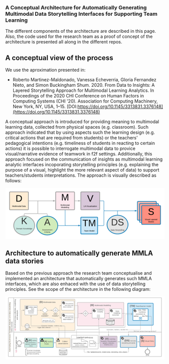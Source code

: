 ### A Conceptual Architecture for Automatically Generating Multimodal Data Storytelling Interfaces for Supporting Team Learning

The different components of the architecture are described in this page. Also, the code used for the research team as a proof of concept of the architecture is presented all along in the different repos. 

## A conceptual view of the process

We use the aproximation presented in:

- Roberto Martinez-Maldonado, Vanessa Echeverria, Gloria Fernandez Nieto, and Simon Buckingham Shum. 2020. From Data to Insights: A Layered Storytelling Approach for Multimodal Learning Analytics. In Proceedings of the 2020 CHI Conference on Human Factors in Computing Systems (CHI '20). Association for Computing Machinery, New York, NY, USA, 1–15. [DOI:https://doi.org/10.1145/3313831.3376148](https://doi.org/10.1145/3313831.3376148)

A conceptual approach is introduced for providing meaning to multimodal learning data, collected from physical spaces (e.g. classroom). Such approach indicated that by using aspects such the learning design (e.g. critical actions that are required from students) or the teachers' pedagogical intentions (e.g. timeliness of students in reacting to certain actions) it is possible to interrogate multimodal data to provice visual/narrative evidence of teamwork in f2f settings. Additionally, this approach focused on the communication of insights as multimodal learning analytic interfaces incoporating storytelling principles (e.g. explaining the purpose of a visual, highlight the more relevant aspect of data) to support teachers/students interpretations. The approach is visually described as follows:

![Image](images/ConceptualDiagram.png)

## Architecture to automatically generate MMLA data stories

Based on the previous approach the research team conceptualise and implemented an architecture that automatically generates such MMLA interfaces, which are also enhaced with the use of data storytelling principles. See the scope of the architecture in the following diagram:

![Image](images/ActivityDiagram.png)
